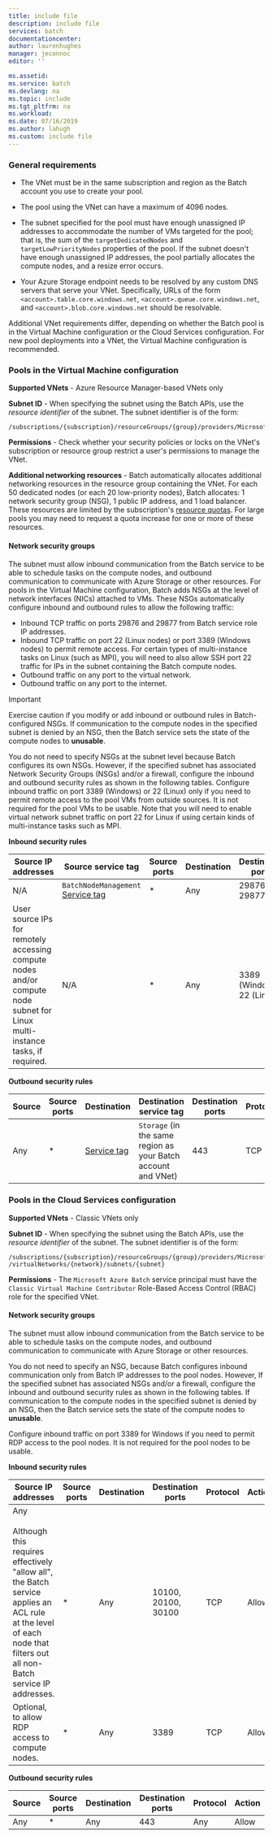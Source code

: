 ```yaml
---
title: include file
description: include file
services: batch
documentationcenter: 
author: laurenhughes
manager: jeconnoc
editor: ''

ms.assetid: 
ms.service: batch
ms.devlang: na
ms.topic: include
ms.tgt_pltfrm: na
ms.workload: 
ms.date: 07/16/2019
ms.author: lahugh
ms.custom: include file 
---
```


### General requirements

* The VNet must be in the same subscription and region as the Batch account you use to create your pool.

* The pool using the VNet can have a maximum of 4096 nodes.

* The subnet specified for the pool must have enough unassigned IP addresses to accommodate the number of VMs targeted for the pool; that is, the sum of the `targetDedicatedNodes` and `targetLowPriorityNodes` properties of the pool. If the subnet doesn't have enough unassigned IP addresses, the pool partially allocates the compute nodes, and a resize error occurs. 

* Your Azure Storage endpoint needs to be resolved by any custom DNS servers that serve your VNet. Specifically, URLs of the form `<account>.table.core.windows.net`, `<account>.queue.core.windows.net`, and `<account>.blob.core.windows.net` should be resolvable. 

Additional VNet requirements differ, depending on whether the Batch pool is in the Virtual Machine configuration or the Cloud Services configuration. For new pool deployments into a VNet, the Virtual Machine configuration is recommended.

### Pools in the Virtual Machine configuration

**Supported VNets** - Azure Resource Manager-based VNets only

**Subnet ID** - When specifying the subnet using the Batch APIs, use the *resource identifier* of the subnet. The subnet identifier is of the form:

  ```
  /subscriptions/{subscription}/resourceGroups/{group}/providers/Microsoft.Network/virtualNetworks/{network}/subnets/{subnet}
  ```

**Permissions** - Check whether your security policies or locks on the VNet's subscription or resource group restrict a user's permissions to manage the VNet.

**Additional networking resources** - Batch automatically allocates additional networking resources in the resource group containing the VNet. For each 50 dedicated nodes (or each 20 low-priority nodes), Batch allocates: 1 network security group (NSG), 1 public IP address, and 1 load balancer. These resources are limited by the subscription's [resource quotas](../articles/azure-subscription-service-limits.md). For large pools you may need to request a quota increase for one or more of these resources.

#### Network security groups

The subnet must allow inbound communication from the Batch service to be able to schedule tasks on the compute nodes, and outbound communication to communicate with Azure Storage or other resources. For pools in the Virtual Machine configuration, Batch adds NSGs at the level of network interfaces (NICs) attached to VMs. These NSGs automatically configure inbound and outbound rules to allow the following traffic:

* Inbound TCP traffic on ports 29876 and 29877 from Batch service role IP addresses. 
* Inbound TCP traffic on port 22 (Linux nodes) or port 3389 (Windows nodes) to permit remote access. For certain types of multi-instance tasks on Linux (such as MPI), you will need to also allow SSH port 22 traffic for IPs in the subnet containing the Batch compute nodes.
* Outbound traffic on any port to the virtual network.
* Outbound traffic on any port to the internet.

> [!IMPORTANT]
> Exercise caution if you modify or add inbound or outbound rules in Batch-configured NSGs. If communication to the compute nodes in the specified subnet is denied by an NSG, then the Batch service sets the state of the compute nodes to **unusable**.

You do not need to specify NSGs at the subnet level because Batch configures its own NSGs. However, if the specified subnet has associated Network Security Groups (NSGs) and/or a firewall, configure the inbound and outbound security rules as shown in the following tables. Configure inbound traffic on port 3389 (Windows) or 22 (Linux) only if you need to permit remote access to the pool VMs from outside sources. It is not required for the pool VMs to be usable. Note that you will need to enable virtual network subnet traffic on port 22 for Linux if using certain kinds of multi-instance tasks such as MPI.

**Inbound security rules**

| Source IP addresses | Source service tag | Source ports | Destination | Destination ports | Protocol | Action |
| --- | --- | --- | --- | --- | --- | --- |
| N/A | `BatchNodeManagement` [Service tag](../articles/virtual-network/security-overview.md#service-tags) | * | Any | 29876-29877 | TCP | Allow |
| User source IPs for remotely accessing compute nodes and/or compute node subnet for Linux multi-instance tasks, if required. | N/A | * | Any | 3389 (Windows), 22 (Linux) | TCP | Allow |

**Outbound security rules**

| Source | Source ports | Destination | Destination service tag | Destination ports | Protocol | Action |
| --- | --- | --- | --- | --- | --- | --- |
| Any | * | [Service tag](../articles/virtual-network/security-overview.md#service-tags) | `Storage` (in the same region as your Batch account and VNet) | 443 | TCP | Allow |

### Pools in the Cloud Services configuration

**Supported VNets** - Classic VNets only

**Subnet ID** - When specifying the subnet using the Batch APIs, use the *resource identifier* of the subnet. The subnet identifier is of the form:

  ```
  /subscriptions/{subscription}/resourceGroups/{group}/providers/Microsoft.ClassicNetwork /virtualNetworks/{network}/subnets/{subnet}
  ```

**Permissions** - The `Microsoft Azure Batch` service principal must have the `Classic Virtual Machine Contributor` Role-Based Access Control (RBAC) role for the specified VNet.

#### Network security groups

The subnet must allow inbound communication from the Batch service to be able to schedule tasks on the compute nodes, and outbound communication to communicate with Azure Storage or other resources.

You do not need to specify an NSG, because Batch configures inbound communication only from Batch IP addresses to the pool nodes. However, If the specified subnet has associated NSGs and/or a firewall, configure the inbound and outbound security rules as shown in the following tables. If communication to the compute nodes in the specified subnet is denied by an NSG, then the Batch service sets the state of the compute nodes to **unusable**.

Configure inbound traffic on port 3389 for Windows if you need to permit RDP access to the pool nodes. It is not required for the pool nodes to be usable.

**Inbound security rules**

| Source IP addresses | Source ports | Destination | Destination ports | Protocol | Action |
| --- | --- | --- | --- | --- | --- |
Any <br /><br />Although this requires effectively "allow all", the Batch service applies an ACL rule at the level of each node that filters out all non-Batch service IP addresses. | * | Any | 10100, 20100, 30100 | TCP | Allow |
| Optional, to allow RDP access to compute nodes. | * | Any | 3389 | TCP | Allow |

**Outbound security rules**

| Source | Source ports | Destination | Destination ports | Protocol | Action |
| --- | --- | --- | --- | --- | --- |
| Any | * | Any | 443  | Any | Allow |
